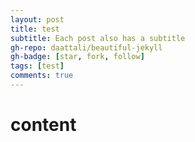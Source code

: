 ```yaml
---
layout: post
title: test
subtitle: Each post also has a subtitle
gh-repo: daattali/beautiful-jekyll
gh-badge: [star, fork, follow]
tags: [test]
comments: true
---
```


# content